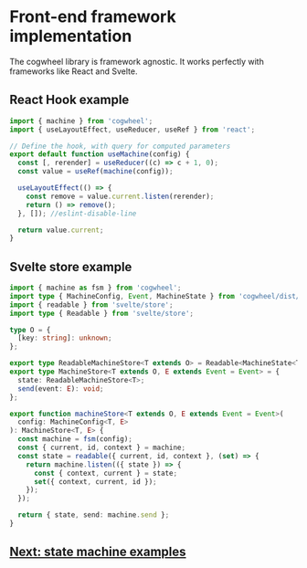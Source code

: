 # Front-end framework implementation

The cogwheel library is framework agnostic. It works perfectly with frameworks like React and Svelte.

## React Hook example

```js
import { machine } from 'cogwheel';
import { useLayoutEffect, useReducer, useRef } from 'react';

// Define the hook, with query for computed parameters
export default function useMachine(config) {
  const [, rerender] = useReducer((c) => c + 1, 0);
  const value = useRef(machine(config));

  useLayoutEffect(() => {
    const remove = value.current.listen(rerender);
    return () => remove();
  }, []); //eslint-disable-line

  return value.current;
}
```

## Svelte store example

```ts
import { machine as fsm } from 'cogwheel';
import type { MachineConfig, Event, MachineState } from 'cogwheel/dist/types';
import { readable } from 'svelte/store';
import type { Readable } from 'svelte/store';

type O = {
  [key: string]: unknown;
};

export type ReadableMachineStore<T extends O> = Readable<MachineState<T>>;
export type MachineStore<T extends O, E extends Event = Event> = {
  state: ReadableMachineStore<T>;
  send(event: E): void;
};

export function machineStore<T extends O, E extends Event = Event>(
  config: MachineConfig<T, E>
): MachineStore<T, E> {
  const machine = fsm(config);
  const { current, id, context } = machine;
  const state = readable({ current, id, context }, (set) => {
    return machine.listen(({ state }) => {
      const { context, current } = state;
      set({ context, current, id });
    });
  });

  return { state, send: machine.send };
}
```

## [Next: state machine examples](./examples.md)
